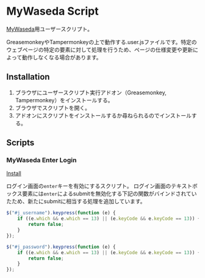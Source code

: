 # MyWaseda Script

[MyWaseda](https://my.waseda.jp/)用ユーザースクリプト。

GreasemonkeyやTampermonkeyの上で動作する.user.jsファイルです。特定のウェブページの特定の要素に対して処理を行うため、ページの仕様変更や更新によって動作しなくなる場合があります。

## Installation

1. ブラウザにユーザースクリプト実行アドオン（Greasemonkey, Tampermonkey）をインストールする。
2. ブラウザでスクリプトを開く。
3. アドオンにスクリプトをインストールするか尋ねられるのでインストールする。

## Scripts

### MyWaseda Enter Login

[Install](https://github.com/rdrgn/mywaseda-script/raw/master/mywaseda-enter-login.user.js)

ログイン画面の`enter`キーを有効にするスクリプト。
ログイン画面のテキストボックス要素には`enter`によるsubmitを無効化する下記の関数がバインドされていたため、新たにsubmitに相当する処理を追加しています。

```js
$("#j_username").keypress(function (e) {
	if ((e.which && e.which == 13) || (e.keyCode && e.keyCode == 13)) {
		return false;
	}
});

$("#j_password").keypress(function (e) {
	if ((e.which && e.which == 13) || (e.keyCode && e.keyCode == 13)) {
		return false;
	}
});
```
